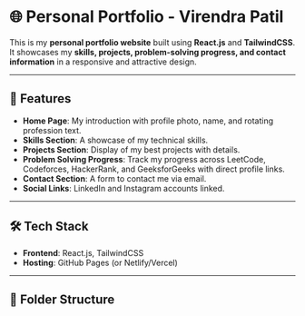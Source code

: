 # 🌐 Personal Portfolio - Virendra Patil

This is my **personal portfolio website** built using **React.js** and **TailwindCSS**.  
It showcases my **skills, projects, problem-solving progress, and contact information** in a responsive and attractive design.

---

## 🚀 Features
- **Home Page**: My introduction with profile photo, name, and rotating profession text.
- **Skills Section**: A showcase of my technical skills.
- **Projects Section**: Display of my best projects with details.
- **Problem Solving Progress**: Track my progress across LeetCode, Codeforces, HackerRank, and GeeksforGeeks with direct profile links.
- **Contact Section**: A form to contact me via email.
- **Social Links**: LinkedIn and Instagram accounts linked.

---

## 🛠️ Tech Stack
- **Frontend**: React.js, TailwindCSS
- **Hosting**: GitHub Pages (or Netlify/Vercel)

---

## 📂 Folder Structure
